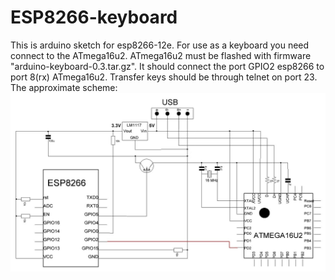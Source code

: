 # ESP8266-keyboard
This is arduino sketch for esp8266-12e. For use as a keyboard you need connect to the ATmega16u2.
ATmega16u2 must be flashed with firmware "arduino-keyboard-0.3.tar.gz".
It should connect the port GPIO2 esp8266 to port 8(rx) ATmega16u2.
Transfer keys should be through telnet on port 23.
The approximate scheme:
![telnet_keyboard2](https://github.com/Mak2k2/ESP8266-keyboard/blob/master/31236607-42218e0a-a9fd-11e7-9f3c-baeca8538283.jpg)
